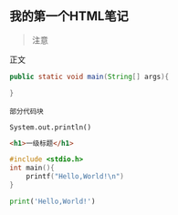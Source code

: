 ## 我的第一个HTML笔记

> 注意

正文

```java
public static void main(String[] args){

}
```

`部分代码块`

`System.out.println()`

```html
<h1>一级标题</h1>
```

```C
#include <stdio.h>
int main(){
    printf("Hello,World!\n")
}
```

```python
print('Hello,World!')
```

